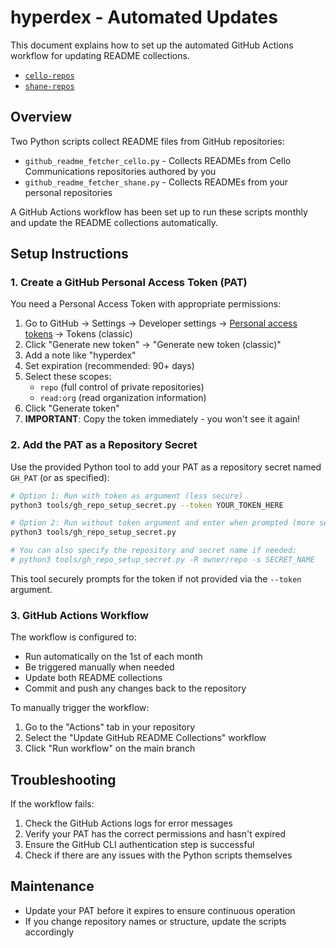 # hyperdex - Automated Updates

This document explains how to set up the automated GitHub Actions workflow for updating README collections.

- [`cello-repos`](../github-project-readmes-shane/github-project-readmes-cello/README.md)
- [`shane-repos`](../github-project-readmes-shane/README.md)

## Overview

Two Python scripts collect README files from GitHub repositories:

- `github_readme_fetcher_cello.py` - Collects READMEs from Cello Communications repositories authored by you
- `github_readme_fetcher_shane.py` - Collects READMEs from your personal repositories

A GitHub Actions workflow has been set up to run these scripts monthly and update the README collections automatically.

## Setup Instructions

### 1. Create a GitHub Personal Access Token (PAT)

You need a Personal Access Token with appropriate permissions:

1. Go to GitHub → Settings → Developer settings → [Personal access tokens](https://github.com/settings/tokens) → Tokens (classic)
2. Click "Generate new token" → "Generate new token (classic)"
3. Add a note like "hyperdex"
4. Set expiration (recommended: 90+ days)
5. Select these scopes:
    - `repo` (full control of private repositories)
    - `read:org` (read organization information)
6. Click "Generate token"
7. **IMPORTANT**: Copy the token immediately - you won't see it again!

### 2. Add the PAT as a Repository Secret

Use the provided Python tool to add your PAT as a repository secret named `GH_PAT` (or as specified):

```sh
# Option 1: Run with token as argument (less secure)
python3 tools/gh_repo_setup_secret.py --token YOUR_TOKEN_HERE

# Option 2: Run without token argument and enter when prompted (more secure)
python3 tools/gh_repo_setup_secret.py

# You can also specify the repository and secret name if needed:
# python3 tools/gh_repo_setup_secret.py -R owner/repo -s SECRET_NAME
```

This tool securely prompts for the token if not provided via the `--token` argument.

### 3. GitHub Actions Workflow

The workflow is configured to:

- Run automatically on the 1st of each month
- Be triggered manually when needed
- Update both README collections
- Commit and push any changes back to the repository

To manually trigger the workflow:

1. Go to the "Actions" tab in your repository
2. Select the "Update GitHub README Collections" workflow
3. Click "Run workflow" on the main branch

## Troubleshooting

If the workflow fails:

1. Check the GitHub Actions logs for error messages
2. Verify your PAT has the correct permissions and hasn't expired
3. Ensure the GitHub CLI authentication step is successful
4. Check if there are any issues with the Python scripts themselves

## Maintenance

- Update your PAT before it expires to ensure continuous operation
- If you change repository names or structure, update the scripts accordingly
